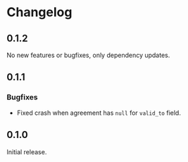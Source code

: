 # Changelog

## 0.1.2

No new features or bugfixes, only dependency updates.

## 0.1.1

### Bugfixes

- Fixed crash when agreement has `null` for `valid_to` field.

## 0.1.0

Initial release.
